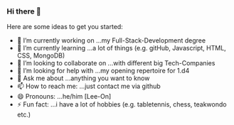 ### Hi there 👋



Here are some ideas to get you started:

- 🔭 I’m currently working on ...my Full-Stack-Development degree
- 🌱 I’m currently learning ...a lot of things (e.g. gitHub, Javascript, HTML, CSS, MongoDB)
- 👯 I’m looking to collaborate on ...with different big Tech-Companies
- 🤔 I’m looking for help with ...my opening repertoire for 1.d4
- 💬 Ask me about ...anything you want to know
- 📫 How to reach me: ...just contact me via github
- 😄 Pronouns: ...he/him [Lee-On]
- ⚡ Fun fact: ...i have a lot of hobbies (e.g. tabletennis, chess, teakwondo etc.)
